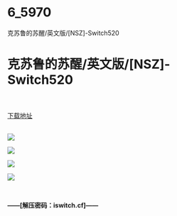 # 6_5970
克苏鲁的苏醒/英文版/[NSZ]-Switch520
# 克苏鲁的苏醒/英文版/[NSZ]-Switch520
 <br/></br>
[下载地址](https://www.switch520.cc/article/5970 "下载地址")
<br/></br>

<p><img src="https://www.switch520.cc/muke_img/upload_art_editor_20201023-1_5d6b2a2d5c2246a48607f8f2899e961d.jpg"></p>
<p><img src="https://www.switch520.cc/muke_img/upload_art_editor_20201023-1_4e44ba7953fe76bc78a3fe657d106de3.jpg"></p>
<p><img src="https://www.switch520.cc/muke_img/upload_art_editor_20201023-1_01cf48fbf87f918fc4a9d5240a4107fd.jpg"></p>
<p><img src="https://www.switch520.cc/muke_img/upload_art_editor_20201023-1_80b170e57ef6d289a942257331df93ca.jpg"></p>
<p><span><strong> &nbsp; &nbsp;<br></strong></span></p>
<p></p>
<p></p>
<p><span><strong>——[解压密码：iswitch.cf]——</strong></span></p>
